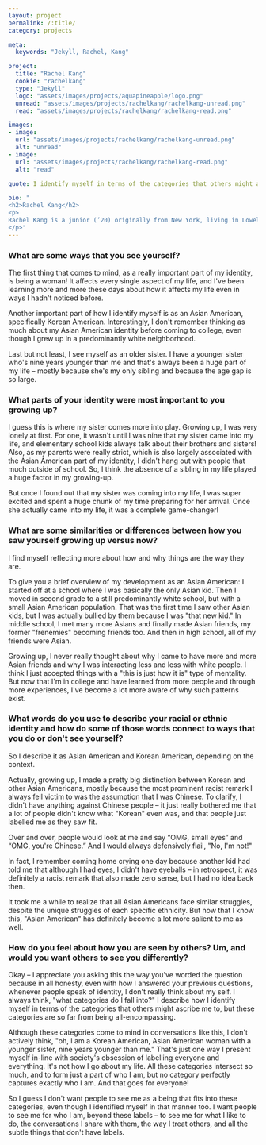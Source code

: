 ```yaml
---
layout: project
permalink: /:title/
category: projects

meta:
  keywords: "Jekyll, Rachel, Kang"

project:
  title: "Rachel Kang"
  cookie: "rachelkang"
  type: "Jekyll"
  logo: "assets/images/projects/aquapineapple/logo.png"
  unread: "assets/images/projects/rachelkang/rachelkang-unread.png"
  read: "assets/images/projects/rachelkang/rachelkang-read.png"

images:
- image:
  url: "assets/images/projects/rachelkang/rachelkang-unread.png"
  alt: "unread"
- image:
  url: "assets/images/projects/rachelkang/rachelkang-read.png"
  alt: "read"

quote: I identify myself in terms of the categories that others might ascribe me to, but these categories are so far from being all-encompassing.

bio: "
<h2>Rachel Kang</h2>
<p>
Rachel Kang is a junior (’20) originally from New York, living in Lowell House, and studying Computer Science. On campus, Rachel is involved with Women in Computer Science, The Crimson, The Women's Center, and Korean Association.
</p>"
---
```


<h3>What are some ways that you see yourself?</h3>
<p>
The first thing that comes to mind, as a really important part of my identity, is being a woman! It affects every single aspect of my life, and I've been learning more and more these days about how it affects my life even in ways I hadn't noticed before.
<p></p>
Another important part of how I identify myself is as an Asian American, specifically Korean American. Interestingly, I don't remember thinking as much about my Asian American identity before coming to college, even though I grew up in a predominantly white neighborhood.
<p></p>
Last but not least, I see myself as an older sister. I have a younger sister who's nine years younger than me and that's always been a huge part of my life – mostly because she's my only sibling and because the age gap is so large.
</p>

<h3>What parts of your identity were most important to you growing up?</h3>
<p>
I guess this is where my sister comes more into play. Growing up, I was very lonely at first.  For one, it wasn't until I was nine that my sister came into my life, and elementary school kids always talk about their brothers and sisters! Also, as my parents were really strict, which is also largely associated with the Asian American part of my identity, I didn't hang out with people that much outside of school. So, I think the absence of a sibling in my life played a huge factor in my growing-up.
<p></p>
But once I found out that my sister was coming into my life, I was super excited and spent a huge chunk of my time preparing for her arrival. Once she actually came into my life, it was a complete game-changer!
</p>

<h3>What are some similarities or differences between how you saw yourself growing up versus now?</h3>
<p>
I find myself reflecting more about how and why things are the way they are.
<p></p>
To give you a brief overview of my development as an Asian American: I started off at a school where I was basically the only Asian kid. Then I moved in second grade to a still predominantly white school, but with a small Asian American population. That was the first time I saw other Asian kids, but I was actually bullied by them because I was "that new kid."  In middle school, I met many more Asians and finally made Asian friends, my former "frenemies" becoming friends too. And then in high school, all of my friends were Asian.
<p></p>
Growing up, I never really thought about why I came to have more and more Asian friends and why I was interacting less and less with white people. I think I just accepted things with a "this is just how it is" type of mentality. But now that I'm in college and have learned from more people and through more experiences, I've become a lot more aware of why such patterns exist.
</p>

<h3>What words do you use to describe your racial or ethnic identity and how do some of those words connect to ways that you do or don't see yourself?</h3>
<p>
So I describe it as Asian American and Korean American, depending on the context.
<p></p>
Actually, growing up, I made a pretty big distinction between Korean and other Asian Americans, mostly because the most prominent racist remark I always fell victim to was the assumption that I was Chinese. To clarify, I didn't have anything against Chinese people – it just really bothered me that a lot of people didn't know what "Korean" even was, and that people just labelled me as they saw fit.
<p></p>
Over and over, people would look at me and say “OMG, small eyes” and “OMG, you're Chinese.” And I would always defensively flail, "No, I'm not!"
<p></p>
In fact, I remember coming home crying one day because another kid had told me that although I had eyes, I didn't have eyeballs – in retrospect, it was definitely a racist remark that also made zero sense, but I had no idea back then.
<p></p>
It took me a while to realize that all Asian Americans face similar struggles, despite the unique struggles of each specific ethnicity.  But now that I know this, "Asian American" has definitely become a lot more salient to me as well.
</p>

<h3>How do you feel about how you are seen by others? Um, and would you want others to see you differently?</h3>
<p>
Okay – I appreciate you asking this the way you've worded the question because in all honesty, even with how I answered your previous questions, whenever people speak of identity, I don't really think about my self. I always think, "what categories do I fall into?" I describe how I identify myself in terms of the categories that others might ascribe me to, but these categories are so far from being all-encompassing.
<p></p>
Although these categories come to mind in conversations like this, I don't actively think, "oh, I am a Korean American, Asian American woman with a younger sister, nine years younger than me." That's just one way I present myself in-line with society's obsession of labelling everyone and everything. It's not how I go about my life. All these categories intersect so much, and to form just a part of who I am, but no category perfectly captures exactly who I am. And that goes for everyone!
<p></p>
So I guess I don't want people to see me as a being that fits into these categories, even though I identified myself in that manner too. I want people to see me for who I am, beyond these labels – to see me for what I like to do, the conversations I share with them, the way I treat others, and all the subtle things that don't have labels.
</p>
